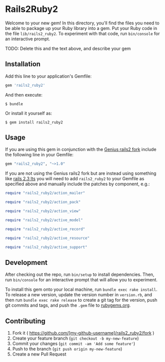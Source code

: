 # Rails2Ruby2

Welcome to your new gem! In this directory, you'll find the files you need to be able to package up your Ruby library into a gem. Put your Ruby code in the file `lib/rails2_ruby2`. To experiment with that code, run `bin/console` for an interactive prompt.

TODO: Delete this and the text above, and describe your gem

## Installation

Add this line to your application's Gemfile:

```ruby
gem 'rails2_ruby2'
```

And then execute:

    $ bundle

Or install it yourself as:

    $ gem install rails2_ruby2

## Usage

If you are using this gem in conjunction with the [Genius rails2 fork]('https://github.com/Genius/rails2') include the following line in your Gemfile: 

```ruby
gem "rails2_ruby2", "~>1.0"
```

If you are not using the Genius rails2 fork but are instead using something like [rails 2.3 lts](https://github.com/makandra/rails/tree/2-3-lts) you will need to add `rails2_ruby2` to your Gemfile as specified above and manually include the patches by component, e.g.:

```ruby
require "rails2_ruby2/action_mailer"

require "rails2_ruby2/action_pack"

require "rails2_ruby2/action_view"

require "rails2_ruby2/active_model"

require "rails2_ruby2/active_record"

require "rails2_ruby2/active_resource"

require "rails2_ruby2/active_support"
```


## Development

After checking out the repo, run `bin/setup` to install dependencies. Then, run `bin/console` for an interactive prompt that will allow you to experiment.

To install this gem onto your local machine, run `bundle exec rake install`. To release a new version, update the version number in `version.rb`, and then run `bundle exec rake release` to create a git tag for the version, push git commits and tags, and push the `.gem` file to [rubygems.org](https://rubygems.org).

## Contributing

1. Fork it ( https://github.com/[my-github-username]/rails2_ruby2/fork )
2. Create your feature branch (`git checkout -b my-new-feature`)
3. Commit your changes (`git commit -am 'Add some feature'`)
4. Push to the branch (`git push origin my-new-feature`)
5. Create a new Pull Request
